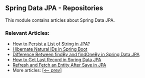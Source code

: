 ## Spring Data JPA - Repositories

This module contains articles about Spring Data JPA.

### Relevant Articles:
- [How to Persist a List of String in JPA?](https://www.baeldung.com/java-jpa-persist-string-list)
- [Hibernate Natural IDs in Spring Boot](https://www.baeldung.com/spring-boot-hibernate-natural-ids)
- [Difference Between findBy and findOneBy in Spring Data JPA](https://www.baeldung.com/spring-data-jpa-findby-vs-findoneby)
- [How to Get Last Record in Spring Data JPA](https://www.baeldung.com/spring-data-jpa-last-record)
- [Refresh and Fetch an Entity After Save in JPA](https://www.baeldung.com/spring-data-jpa-refresh-fetch-entity-after-save)
- More articles: [[<-- prev]](../spring-data-jpa-repo-2)
